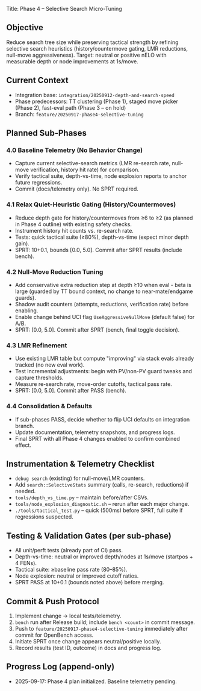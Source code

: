 Title: Phase 4 – Selective Search Micro-Tuning

## Objective
Reduce search tree size while preserving tactical strength by refining selective search heuristics (history/countermove gating, LMR reductions, null-move aggressiveness). Target: neutral or positive nELO with measurable depth or node improvements at 1s/move.

## Current Context
- Integration base: `integration/20250912-depth-and-search-speed`
- Phase predecessors: TT clustering (Phase 1), staged move picker (Phase 2), fast-eval path (Phase 3 – on hold)
- Branch: `feature/20250917-phase4-selective-tuning`

## Planned Sub-Phases
### 4.0 Baseline Telemetry (No Behavior Change)
- Capture current selective-search metrics (LMR re-search rate, null-move verification, history hit rate) for comparison.
- Verify tactical suite, depth-vs-time, node explosion reports to anchor future regressions.
- Commit (docs/telemetry only). No SPRT required.

### 4.1 Relax Quiet-Heuristic Gating (History/Countermoves)
- Reduce depth gate for history/countermoves from ≥6 to ≥2 (as planned in Phase 4 outline) with existing safety checks.
- Instrument history hit counts vs. re-search rate.
- Tests: quick tactical suite (≥80%), depth-vs-time (expect minor depth gain).
- SPRT: 10+0.1, bounds [0.0, 5.0]. Commit after SPRT results (include bench).

### 4.2 Null-Move Reduction Tuning
- Add conservative extra reduction step at depth ≥10 when eval - beta is large (guarded by TT bound context, no change to near-mate/endgame guards).
- Shadow audit counters (attempts, reductions, verification rate) before enabling.
- Enable change behind UCI flag `UseAggressiveNullMove` (default false) for A/B.
- SPRT: [0.0, 5.0]. Commit after SPRT (bench, final toggle decision).

### 4.3 LMR Refinement
- Use existing LMR table but compute "improving" via stack evals already tracked (no new eval work).
- Test incremental adjustments: begin with PV/non-PV guard tweaks and capture thresholds.
- Measure re-search rate, move-order cutoffs, tactical pass rate.
- SPRT: [0.0, 5.0]. Commit after PASS (bench).

### 4.4 Consolidation & Defaults
- If sub-phases PASS, decide whether to flip UCI defaults on integration branch.
- Update documentation, telemetry snapshots, and progress logs.
- Final SPRT with all Phase 4 changes enabled to confirm combined effect.

## Instrumentation & Telemetry Checklist
- `debug search` (existing) for null-move/LMR counters.
- Add `search::SelectiveStats` summary (calls, re-search, reductions) if needed.
- `tools/depth_vs_time.py` – maintain before/after CSVs.
- `tools/node_explosion_diagnostic.sh` – rerun after each major change.
- `./tools/tactical_test.py` – quick (500ms) before SPRT, full suite if regressions suspected.

## Testing & Validation Gates (per sub-phase)
- All unit/perft tests (already part of CI) pass.
- Depth-vs-time: neutral or improved depth/nodes at 1s/move (startpos + 4 FENs).
- Tactical suite: ≥baseline pass rate (80–85%).
- Node explosion: neutral or improved cutoff ratios.
- SPRT PASS at 10+0.1 (bounds noted above) before merging.

## Commit & Push Protocol
1. Implement change → local tests/telemetry.
2. `bench` run after Release build; include `bench <count>` in commit message.
3. Push to `feature/20250917-phase4-selective-tuning` immediately after commit for OpenBench access.
4. Initiate SPRT once change appears neutral/positive locally.
5. Record results (test ID, outcome) in docs and progress log.

## Progress Log (append-only)
- 2025-09-17: Phase 4 plan initialized. Baseline telemetry pending.
